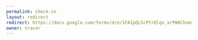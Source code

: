 ```yaml
---
permalink: check-in
layout: redirect
redirect: https://docs.google.com/forms/d/e/1FAIpQLScPYrQlqv_arPW8ChxmvBNmbvGDB5npOs_hdd0XxtcunRuJpw/viewform?usp=sf_link
owner: tracer
---
```

